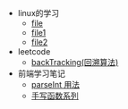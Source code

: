 * linux的学习
  * [file](linux/file.md)
  * [file1](linux/file1.md)
  * [file2](linux/file2.md)
* leetcode
  * [backTracking(回溯算法)](leetcode/backTracking.md)
* 前端学习笔记
  * [parseInt 用法](前端学习笔记/parseInt用法.md)
  * [手写函数系列](前端学习笔记/手写函数系列.md)